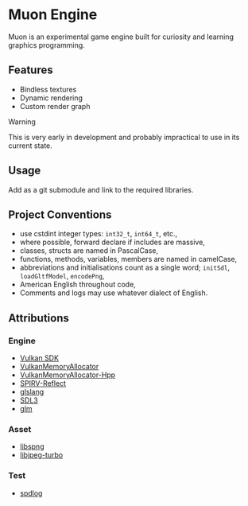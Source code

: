 # Muon Engine
Muon is an experimental game engine built for curiosity and learning graphics programming.

## Features
- Bindless textures
- Dynamic rendering
- Custom render graph

> [!WARNING]
> This is very early in development and probably impractical to use in its current state.

## Usage
Add as a git submodule and link to the required libraries.

## Project Conventions
- use cstdint integer types: `int32_t`, `int64_t`, etc.,
- where possible, forward declare if includes are massive,
- classes, structs are named in PascalCase,
- functions, methods, variables, members are named in camelCase,
- abbreviations and initialisations count as a single word; `initSdl`, `loadGltfModel`, `encodePng`,
- American English throughout code,
- Comments and logs may use whatever dialect of English.

## Attributions
### Engine
- [Vulkan SDK](https://www.lunarg.com/vulkan-sdk/)
- [VulkanMemoryAllocator](https://github.com/GPUOpen-LibrariesAndSDKs/VulkanMemoryAllocator)
- [VulkanMemoryAllocator-Hpp](https://github.com/YaaZ/VulkanMemoryAllocator-Hpp)
- [SPIRV-Reflect](https://github.com/KhronosGroup/SPIRV-Reflect)
- [glslang](https://github.com/KhronosGroup/glslang)
- [SDL3](https://wiki.libsdl.org/SDL3/FrontPage)
- [glm](https://github.com/g-truc/glm)

### Asset
- [libspng](https://libspng.org/)
- [libjpeg-turbo](https://libjpeg-turbo.org/)

### Test
- [spdlog](https://github.com/gabime/spdlog)
